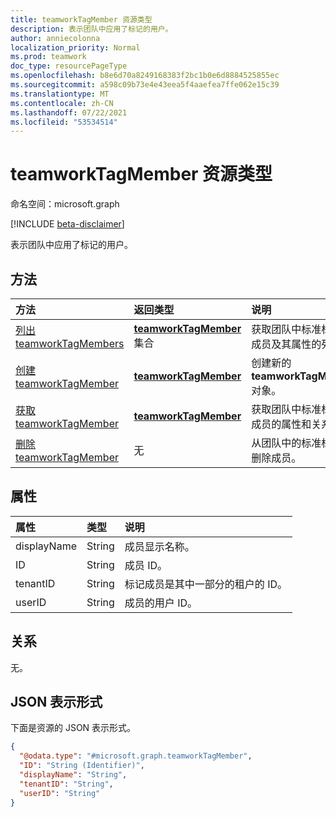 ```yaml
---
title: teamworkTagMember 资源类型
description: 表示团队中应用了标记的用户。
author: anniecolonna
localization_priority: Normal
ms.prod: teamwork
doc_type: resourcePageType
ms.openlocfilehash: b8e6d70a8249168383f2bc1b0e6d8884525855ec
ms.sourcegitcommit: a598c09b73e4e43eea5f4aaefea7ffe062e15c39
ms.translationtype: MT
ms.contentlocale: zh-CN
ms.lasthandoff: 07/22/2021
ms.locfileid: "53534514"
---
```

# <a name="teamworktagmember-resource-type"></a>teamworkTagMember 资源类型

命名空间：microsoft.graph

[!INCLUDE [beta-disclaimer](../../includes/beta-disclaimer.md)]

表示团队中应用了标记的用户。

## <a name="methods"></a>方法
|方法|返回类型|说明|
|:---|:---|:---|
|[列出 teamworkTagMembers](../api/teamworktagmember-list.md)|[**teamworkTagMember**](teamworktagmember.md) 集合|获取团队中标准标记的成员及其属性的列表。|
|[创建 teamworkTagMember](../api/teamworktagmember-post.md)|[**teamworkTagMember**](teamworktagmember.md)|创建新的 **teamworkTagMember** 对象。|
|[获取 teamworkTagMember](../api/teamworktagmember-get.md)|[**teamworkTagMember**](teamworktagmember.md)|获取团队中标准标记的成员的属性和关系。|
|[删除 teamworkTagMember](../api/teamworktagmember-delete.md)|无|从团队中的标准标记中删除成员。|

## <a name="properties"></a>属性
|属性|类型|说明|
|:---|:---|:---|
|displayName|String|成员显示名称。|
|ID|String|成员 ID。|
|tenantID|String|标记成员是其中一部分的租户的 ID。|
|userID|String|成员的用户 ID。|

## <a name="relationships"></a>关系
无。

## <a name="json-representation"></a>JSON 表示形式
下面是资源的 JSON 表示形式。
<!-- {
  "blockType": "resource",
  "keyProperty": "ID",
  "@odata.type": "microsoft.graph.teamworkTagMember",
  "baseType": "microsoft.graph.entity",
  "openType": false
}
-->
``` json
{
  "@odata.type": "#microsoft.graph.teamworkTagMember",
  "ID": "String (Identifier)",
  "displayName": "String",
  "tenantID": "String",
  "userID": "String"
}
```

